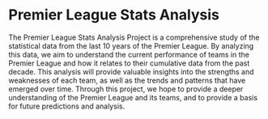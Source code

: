# Premier League Stats Analysis

The Premier League Stats Analysis Project is a comprehensive study of the statistical data from the last 10 years of the Premier League. 
By analyzing this data, we aim to understand the current performance of teams in the Premier League and how it relates to their cumulative data from the past decade. 
This analysis will provide valuable insights into the strengths and weaknesses of each team, as well as the trends and patterns that have emerged over time. 
Through this project, we hope to provide a deeper understanding of the Premier League and its teams, and to provide a basis for future predictions and analysis.
